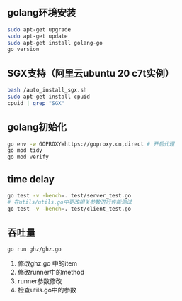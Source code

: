 ## golang环境安装

```bash
sudo apt-get upgrade
sudo apt-get update
sudo apt-get install golang-go
go version
```

## SGX支持（阿里云ubuntu 20 c7t实例）

```bash
bash /auto_install_sgx.sh
sudo apt-get install cpuid
cpuid | grep "SGX"
```

## golang初始化

```bash
go env -w GOPROXY=https://goproxy.cn,direct # 开启代理
go mod tidy
go mod verify
```

## time delay

```bash
go test -v -bench=. test/server_test.go
# 在utils/utils.go中更改相关参数进行性能测试
go test -v -bench=. test/client_test.go
```

## 吞吐量

```
go run ghz/ghz.go
```

1. 修改ghz.go 中的item
2. 修改runner中的method
3. runner参数修改
4. 检查utils.go中的参数

